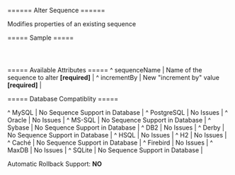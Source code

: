 ====== Alter Sequence ======

Modifies properties of an existing sequence

===== Sample =====

<code xml>
<alterSequence sequenceName="seq_employee_id" incrementBy="10"/>
</code>

===== Available Attributes =====
^ sequenceName  | Name of the sequence to alter **[required]**  | 
^ incrementBy  | New "increment by" value **[required]**  | 


===== Database Compatiblity =====

^ MySQL  | No Sequence Support in Database  | 
^ PostgreSQL  | No Issues  | 
^ Oracle  | No Issues  | 
^ MS-SQL  | No Sequence Support in Database  | 
^ Sybase  | No Sequence Support in Database  | 
^ DB2  | No Issues  | 
^ Derby  | No Sequence Support in Database  | 
^ HSQL  | No Issues  | 
^ H2  | No Issues  | 
^ Caché  | No Sequence Support in Database  | 
^ Firebird  | No Issues  | 
^ MaxDB  | No Issues  | 
^ SQLite  | No Sequence Support in Database  |

Automatic Rollback Support: **NO**
